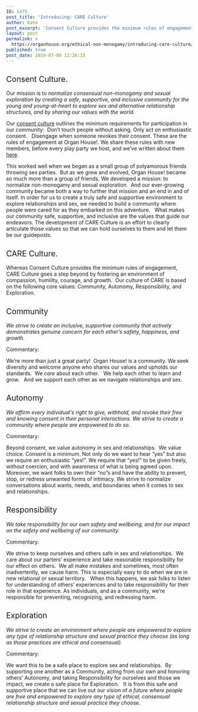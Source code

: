 ```yaml
---
ID: 1475
post_title: 'Introducing: CARE Culture'
author: Kate
post_excerpt: 'Consent Culture provides the minimum rules of engagement, CARE Culture goes a step beyond by fostering an environment of compassion, humility, courage, and growth. As we walk down this untouched path together, we don’t have a roadmap; however, our values provide the guideposts for our journey. Our culture of CARE is based on the following core values: Community, Autonomy, Responsibility, and Exploration.'
layout: post
permalink: >
  https://organhouse.org/ethical-non-monogamy/introducing-care-culture/
published: true
post_date: 2019-07-09 12:26:15
---
```

<h2><span style="font-weight: 400;">Consent Culture. </span></h2>
<span style="font-weight: 400;">Our mission is to </span><i><span style="font-weight: 400;">normalize consensual non-monogamy and sexual exploration by creating a safe, supportive, and inclusive community for the young and young-at-heart to explore sex and alternative relationship structures, and by sharing our values with the world. </span></i>

<span style="font-weight: 400;">Our </span><a href="https://organhouse.org/consent-culture/"><span style="font-weight: 400;">consent culture</span></a><span style="font-weight: 400;"> outlines the</span> <span style="font-weight: 400;">minimum requirements for participation in our community:  Don’t touch people without asking. Only act on enthusiastic consent.   Disengage when someone revokes their consent. These are the rules of engagement at Organ House!. We share these rules with new members, before every play party we host, and we’ve written about them </span><a href="https://organhouse.org/blog/consent/"><span style="font-weight: 400;">here</span></a><span style="font-weight: 400;">. </span>

<span style="font-weight: 400;">This worked well when we began as a small group of polyamorous friends throwing sex parties.  But as we grew and evolved, Organ House! became so much more than a group of friends. We developed a mission: to normalize non-monogamy and sexual exploration.  And our ever-growing community became both a way to further that mission and an end in and of itself. In order for us to create a truly safe and supportive environment to explore relationships and sex, we needed to build a community where people were cared for as they embarked on this adventure.   What makes our community safe, supportive, and inclusive are the values that guide our endeavors. The development of CARE Culture is an effort to clearly articulate those values so that we can hold ourselves to them and let them be our guideposts. </span>
<h2><span style="font-weight: 400;">CARE Culture.</span></h2>
<span style="font-weight: 400;">Whereas Consent Culture provides the minimum rules of engagement, CARE Culture goes a step beyond by fostering an environment of compassion, humility, courage, and growth.  Our culture of CARE is based on the following core values: Community, Autonomy, Responsibility, and Exploration. </span>
<h2><span style="font-weight: 400;">Community</span></h2>
<i><span style="font-weight: 400;">We strive to create an inclusive, supportive community that actively demonstrates genuine concern for each other’s safety, happiness, and growth. </span></i>

<span style="font-weight: 400;">Commentary:</span>

<span style="font-weight: 400;">We’re more than just a great party!  Organ House! is a community. We seek diversity and welcome anyone who shares our values and upholds our standards.  We </span><i><span style="font-weight: 400;">care </span></i><span style="font-weight: 400;">about each other.   We help each other to learn and grow.   And we support each other as we navigate relationships and sex.  </span>
<h2><span style="font-weight: 400;">Autonomy</span></h2>
<i><span style="font-weight: 400;">We affirm every individual's right to give, withhold, and revoke their free and knowing consent in their personal interactions. We strive to create a community where people are empowered to do so.</span></i>

<span style="font-weight: 400;">Commentary:</span>

<span style="font-weight: 400;">Beyond consent, we value autonomy in sex and relationships.  We value choice. Consent is a minimum. Not only do we want to hear “yes” but also we require an enthusiastic “yes!”. We require that “yes!” to be given freely, without coercion, and with awareness of what is being agreed upon.  Moreover, we want folks to own their “no”s and have the ability to prevent, stop, or redress unwanted forms of intimacy. We strive to normalize conversations about wants, needs, and boundaries when it comes to sex and relationships.  </span>
<h2><span style="font-weight: 400;">Responsibility</span></h2>
<i><span style="font-weight: 400;">We take responsibility for our own safety and wellbeing, and for our impact on the safety and wellbeing of our community.</span></i>

<span style="font-weight: 400;">Commentary:</span>

<span style="font-weight: 400;">We strive to keep ourselves and others safe in sex and relationships.  We care about our parters’ experience and take reasonable responsibility for our effect on others.  We all make mistakes and sometimes, most often inadvertently, we cause harm. This is especially easy to do when we are in new relational or sexual territory.   When this happens, we ask folks to listen for understanding of others’ experiences and to take responsibility for their role in that experience. As individuals, and as a community, we’re responsible for preventing, recognizing, and redressing harm.  </span>
<h2><span style="font-weight: 400;">Exploration</span></h2>
<i><span style="font-weight: 400;">We strive to create an environment where people are </span></i><i><span style="font-weight: 400;">empowered to explore any type of relationship structure and sexual practice they choose (as long as those practices are ethical and consensual).</span></i>

<span style="font-weight: 400;">Commentary:</span>

<span style="font-weight: 400;">We want this to be a safe place to explore sex and relationships</span><i><span style="font-weight: 400;">.  </span></i><span style="font-weight: 400;">By supporting one another as a Community, acting from our own and honoring others’ Autonomy, and taking Responsibility for ourselves and those we impact, we create a safe place for Exploration.   It is from this safe and supportive place that we can live out our vision of </span><i><span style="font-weight: 400;">a future where people are free and empowered to explore any type of ethical, consensual relationship structure and sexual practice they choose.</span></i>